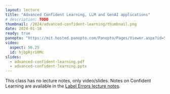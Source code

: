 ```yaml
---
layout: lecture
title: "Advanced Confident Learning, LLM and GenAI applications"
# description: TODO
thumbnail: /2024/advanced-confident-learning/thumbnail.png
date: 2024-01-18
ready: true
panopto: "https://mit.hosted.panopto.com/Panopto/Pages/Viewer.aspx?id=5f4915ee-9fcc-4a04-bf8b-b0f100d4d3d0"
video:
  aspect: 56.25
  id: hjbpRjr10Mc
slides:
  - advanced-confident-learning.pdf
  - advanced-confident-learning.pptx
---
```


This class has no lecture notes, only video/slides. Notes on Confident Learning are available in the [Label Errors lecture notes](/2024/label-errors/).
